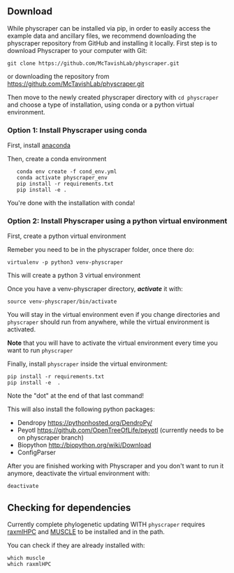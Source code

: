## Download

While physcraper can be installed via pip,
in order to easily access the example data and ancillary files, we recommend downloading
the physcraper repository from GitHub and installing it locally.
First step is to download Physcraper to your computer with Git:

```
git clone https://github.com/McTavishLab/physcraper.git
```

or downloading the repository from https://github.com/McTavishLab/physcraper.git

Then move to the newly created physcraper directory with `cd physcraper` and choose a type
of installation, using conda or a python virtual environment.

### Option 1: Install Physcraper using conda

First, install [anaconda](https://www.anaconda.com/products/individual)

Then, create a conda environment

```
   conda env create -f cond_env.yml
   conda activate physcraper_env
   pip install -r requirements.txt
   pip install -e .
```

You're done with the installation with conda!

### Option 2: Install Physcraper using a python virtual environment

First, create a python virtual environment

Remeber you need to be in the physcraper folder, once there do:

```
virtualenv -p python3 venv-physcraper
```
This will create a python 3 virtual environment

Once you have a venv-physcraper directory, **_activate_** it with:

```
source venv-physcraper/bin/activate
```

You will stay in the virtual environment even if you change directories and `physcraper` should run from anywhere, while the virtual environment is activated.


**Note** that you will have to activate the virtual environment every time you want to run `physcraper`


Finally, install `physcraper` inside the virtual environment:

```
pip install -r requirements.txt
pip install -e  .
```

Note the "dot" at the end of that last command!

This will also install the following python packages:

- Dendropy https://pythonhosted.org/DendroPy/
- Peyotl https://github.com/OpenTreeOfLife/peyotl (currently needs to be on physcraper branch)
- Biopython http://biopython.org/wiki/Download
- ConfigParser


After you are finished working with Physcraper and you don't want to run it anymore, deactivate the virtual environment with:

```
deactivate
```


## Checking for dependencies

Currently complete phylogenetic updating WITH `physcraper` requires
[raxmlHPC](http://sco.h-its.org/exelixis/web/software/raxml/index.html) and [MUSCLE](install-muscle.md) to be installed and in the path.

You can check if they are already installed with:

```
which muscle
which raxmlHPC
```
